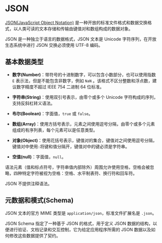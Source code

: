 # JSON

[JSON(JavaScript Object Notation)](https://en.wikipedia.org/wiki/JSON) 是一种开放的标准文件格式和数据交换格式，以人类可读的文本存储和传输由键值对和数组构成的数据对象。

JSON 是一种独立于语言的数据格式，JSON 文本是 Unicode 字符序列，在开放生态系统中进行 JSON 交换必须使用 UTF-8 编码。

## 基本数据类型

- **数字(Number)**：带符号的十进制数字，可以包含小数部分，也可以使用指数 `E` 表示法，但是不能包含非数字，例如 `NaN` 。该格式不区分整数和浮点数，建议数字精度不超过 IEEE 754 二进制 64 位标准。

- **字符串(String)**：使用双引号表示，由零个或多个 Unicode 字符构成的序列，支持反斜杠转义语法。

- **布尔(Boolean)**：字面值，`true` 或 `false`。

- **数组(Array)**：使用方括号表示，元素之间使用逗号分隔，由零个或多个元素组成的有序列表，每个元素可以是任意类型。

- **对象(Object)**：使用花括号表示，键值对的集合，键值对之间使用逗号分隔，键值对中使用`:`将键和值分隔开，键值对中的键必须是字符串。

- **空值(null)**：字面值，`null`。

语法元素（值和标点符号，字符串值内部除外）周围允许使用空格，空格会被忽略，四种特定字符被视为空格：空格、水平制表符、换行符和回车符。

JSON 不提供注释语法。

## 元数据和模式(Schema)

JSON 文本的官方 MIME 类型是 `application/json`，标准文件扩展名是 `.json`。

JSON Schema 指定了一种基于 JSON 的格式，用于定义 JSON 数据的结构，以便进行验证、文档记录和交互控制，它为给定应用程序所需的 JSON 数据以及如何修改这些数据提供了契约。